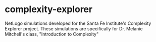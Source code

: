complexity-explorer
===================

NetLogo simulations developed for the Santa Fe Institute's Complexity Explorer project.
These simulations are specifically for Dr. Melanie Mitchell's class, "Introduction to Complexity"
